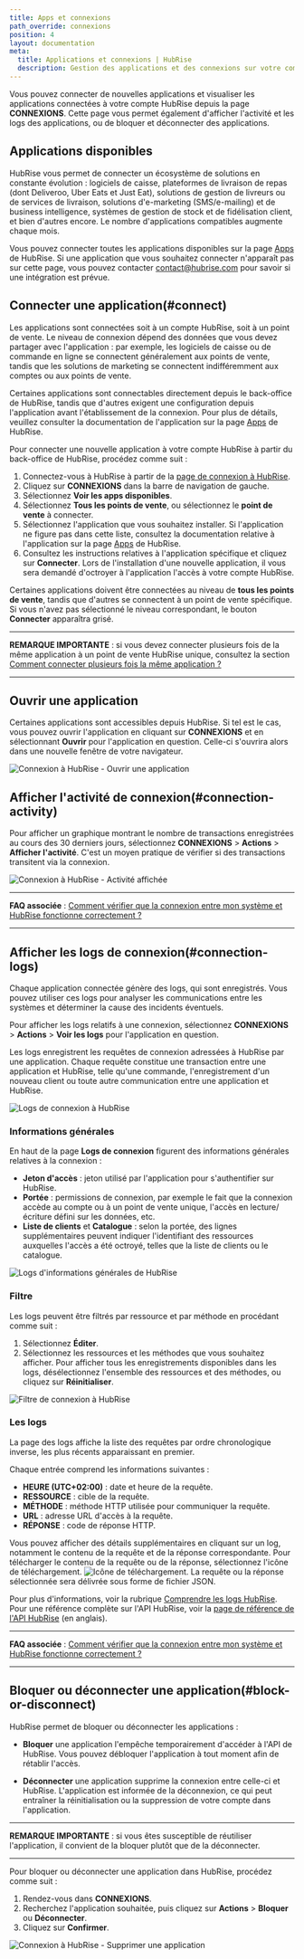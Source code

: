 ```yaml
---
title: Apps et connexions
path_override: connexions
position: 4
layout: documentation
meta:
  title: Applications et connexions | HubRise
  description: Gestion des applications et des connexions sur votre compte et vos points de vente sur HubRise. Connecter, ouvrir, bloquer ou déconnecter des applications.
---
```


Vous pouvez connecter de nouvelles applications et visualiser les applications connectées à votre compte HubRise depuis la page **CONNEXIONS**. Cette page vous permet également d'afficher l'activité et les logs des applications, ou de bloquer et déconnecter des applications.

## Applications disponibles

HubRise vous permet de connecter un écosystème de solutions en constante évolution : logiciels de caisse, plateformes de livraison de repas (dont Deliveroo, Uber Eats et Just Eat), solutions de gestion de livreurs ou de services de livraison, solutions d'e-marketing (SMS/e-mailing) et de business intelligence, systèmes de gestion de stock et de fidélisation client, et bien d'autres encore. Le nombre d'applications compatibles augmente chaque mois.

Vous pouvez connecter toutes les applications disponibles sur la page [Apps](/apps) de HubRise. Si une application que vous souhaitez connecter n'apparaît pas sur cette page, vous pouvez contacter contact@hubrise.com pour savoir si une intégration est prévue.

## Connecter une application(#connect)

Les applications sont connectées soit à un compte HubRise, soit à un point de vente. Le niveau de connexion dépend des données que vous devez partager avec l'application : par exemple, les logiciels de caisse ou de commande en ligne se connectent généralement aux points de vente, tandis que les solutions de marketing se connectent indifféremment aux comptes ou aux points de vente.

Certaines applications sont connectables directement depuis le back-office de HubRise, tandis que d'autres exigent une configuration depuis l'application avant l'établissement de la connexion. Pour plus de détails, veuillez consulter la documentation de l'application sur la page [Apps](/apps) de HubRise.

Pour connecter une nouvelle application à votre compte HubRise à partir du back-office de HubRise, procédez comme suit :

1. Connectez-vous à HubRise à partir de la [page de connexion à HubRise](https://manager.hubrise.com/login?locale=fr-FR).
1. Cliquez sur **CONNEXIONS** dans la barre de navigation de gauche.
1. Sélectionnez **Voir les apps disponibles**.
1. Sélectionnez **Tous les points de vente**, ou sélectionnez le **point de vente** à connecter.
1. Sélectionnez l'application que vous souhaitez installer. Si l'application ne figure pas dans cette liste, consultez la documentation relative à l'application sur la page [Apps](/apps) de HubRise.
1. Consultez les instructions relatives à l'application spécifique et cliquez sur **Connecter**. Lors de l'installation d'une nouvelle application, il vous sera demandé d'octroyer à l'application l'accès à votre compte HubRise.

Certaines applications doivent être connectées au niveau de **tous les points de vente**, tandis que d'autres se connectent à un point de vente spécifique. Si vous n'avez pas sélectionné le niveau correspondant, le bouton **Connecter** apparaîtra grisé.

---

**REMARQUE IMPORTANTE** : si vous devez connecter plusieurs fois de la même application à un point de vente HubRise unique, consultez la section [Comment connecter plusieurs fois la même application ?](/docs/faqs/connect-multiple-instances-same-app)

---

## Ouvrir une application

Certaines applications sont accessibles depuis HubRise. Si tel est le cas, vous pouvez ouvrir l'application en cliquant sur **CONNEXIONS** et en sélectionnant **Ouvrir** pour l'application en question. Celle-ci s'ouvrira alors dans une nouvelle fenêtre de votre navigateur.

![Connexion à HubRise - Ouvrir une application](./images/011-2x-connections-open-app.png)

## Afficher l'activité de connexion(#connection-activity)

Pour afficher un graphique montrant le nombre de transactions enregistrées au cours des 30 derniers jours, sélectionnez **CONNEXIONS** > **Actions** > **Afficher l'activité**. C'est un moyen pratique de vérifier si des transactions transitent via la connexion.

![Connexion à HubRise - Activité affichée](./images/080-connection-activity.png)

---

**FAQ associée** : [Comment vérifier que la connexion entre mon système et HubRise fonctionne correctement ?](/docs/faqs/check-connection-between-my-system-and-hubrise)

---

## Afficher les logs de connexion(#connection-logs)

Chaque application connectée génère des logs, qui sont enregistrés. Vous pouvez utiliser ces logs pour analyser les communications entre les systèmes et déterminer la cause des incidents éventuels.

Pour afficher les logs relatifs à une connexion, sélectionnez **CONNEXIONS** > **Actions** > **Voir les logs** pour l'application en question.

Les logs enregistrent les requêtes de connexion adressées à HubRise par une application. Chaque requête constitue une transaction entre une application et HubRise, telle qu'une commande, l'enregistrement d'un nouveau client ou toute autre communication entre une application et HubRise.

![Logs de connexion à HubRise](./images/050-2x-connection-logs.png)

### Informations générales

En haut de la page **Logs de connexion** figurent des informations générales relatives à la connexion :

- **Jeton d'accès** : jeton utilisé par l'application pour s'authentifier sur HubRise.
- **Portée** : permissions de connexion, par exemple le fait que la connexion accède au compte ou à un point de vente unique, l'accès en lecture/écriture défini sur les données, etc.
- **Liste de clients** et **Catalogue** : selon la portée, des lignes supplémentaires peuvent indiquer l'identifiant des ressources auxquelles l'accès a été octroyé, telles que la liste de clients ou le catalogue.

![Logs d'informations générales de HubRise](./images/051-2x-general-information-logs.png)

### Filtre

Les logs peuvent être filtrés par ressource et par méthode en procédant comme suit :

1. Sélectionnez **Éditer**.
1. Sélectionnez les ressources et les méthodes que vous souhaitez afficher. Pour afficher tous les enregistrements disponibles dans les logs, désélectionnez l'ensemble des ressources et des méthodes, ou cliquez sur **Réinitialiser**.

![Filtre de connexion à HubRise](./images/052-2x-filter-logs.png)

### Les logs

La page des logs affiche la liste des requêtes par ordre chronologique inverse, les plus récents apparaissant en premier.

Chaque entrée comprend les informations suivantes :

- **HEURE (UTC+02:00)** : date et heure de la requête.
- **RESSOURCE** : cible de la requête.
- **MÉTHODE** : méthode HTTP utilisée pour communiquer la requête.
- **URL** : adresse URL d'accès à la requête.
- **RÉPONSE** : code de réponse HTTP.

Vous pouvez afficher des détails supplémentaires en cliquant sur un log, notamment le contenu de la requête et de la réponse correspondante. Pour télécharger le contenu de la requête ou de la réponse, sélectionnez l'icône de téléchargement. <InlineImage width="15" height="14">![Icône de téléchargement](../images/058-download.png)</InlineImage>. La requête ou la réponse sélectionnée sera délivrée sous forme de fichier JSON.

Pour plus d'informations, voir la rubrique [Comprendre les logs HubRise](/docs/hubrise-logs/overview). Pour une référence complète sur l'API HubRise, voir la [page de référence de l'API HubRise](/developers/api/general-concepts) (en anglais).

---

**FAQ associée** : [Comment vérifier que la connexion entre mon système et HubRise fonctionne correctement ?](/docs/faqs/check-connection-between-my-system-and-hubrise)

---

## Bloquer ou déconnecter une application(#block-or-disconnect)

HubRise permet de bloquer ou déconnecter les applications :

- **Bloquer** une application l'empêche temporairement d'accéder à l'API de HubRise. Vous pouvez débloquer l'application à tout moment afin de rétablir l'accès.

- **Déconnecter** une application supprime la connexion entre celle-ci et HubRise. L'application est informée de la déconnexion, ce qui peut entraîner la réinitialisation ou la suppression de votre compte dans l'application.

---

**REMARQUE IMPORTANTE** : si vous êtes susceptible de réutiliser l'application, il convient de la bloquer plutôt que de la déconnecter.

---

Pour bloquer ou déconnecter une application dans HubRise, procédez comme suit :

1. Rendez-vous dans **CONNEXIONS**.
2. Recherchez l'application souhaitée, puis cliquez sur **Actions** > **Bloquer** ou **Déconnecter**.
3. Cliquez sur **Confirmer**.

![Connexion à HubRise - Supprimer une application](./images/014-2x-connections-disconnect-app.png)
